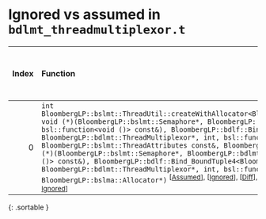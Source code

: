 # Ignored vs assumed in `bdlmt_threadmultiplexor.t`

<script src="../sorttable.js"></script>

|   Index | Function                                                                                                                                                                                                                                                                                                                                                                                                                                                                                                                                                                                                                                                                                                                                                                                                                                                                                                                                                                                                                        |   Difference in number of lines |   Function size difference in bytes |   Number of lines in assumed build |   Number of bytes in assumed build |   Number of lines in ignored build |   Number of bytes in ignored build |
|--------:|:--------------------------------------------------------------------------------------------------------------------------------------------------------------------------------------------------------------------------------------------------------------------------------------------------------------------------------------------------------------------------------------------------------------------------------------------------------------------------------------------------------------------------------------------------------------------------------------------------------------------------------------------------------------------------------------------------------------------------------------------------------------------------------------------------------------------------------------------------------------------------------------------------------------------------------------------------------------------------------------------------------------------------------|--------------------------------:|------------------------------------:|-----------------------------------:|-----------------------------------:|-----------------------------------:|-----------------------------------:|
|       0 | `int BloombergLP::bslmt::ThreadUtil::createWithAllocator<BloombergLP::bdlf::Bind<BloombergLP::bslmf::Nil, void (*)(BloombergLP::bslmt::Semaphore*, BloombergLP::bdlmt::ThreadMultiplexor*, int, bsl::function<void ()> const&), BloombergLP::bdlf::Bind_BoundTuple4<BloombergLP::bslmt::Semaphore*, BloombergLP::bdlmt::ThreadMultiplexor*, int, bsl::function<void ()> > > >(unsigned long*, BloombergLP::bslmt::ThreadAttributes const&, BloombergLP::bdlf::Bind<BloombergLP::bslmf::Nil, void (*)(BloombergLP::bslmt::Semaphore*, BloombergLP::bdlmt::ThreadMultiplexor*, int, bsl::function<void ()> const&), BloombergLP::bdlf::Bind_BoundTuple4<BloombergLP::bslmt::Semaphore*, BloombergLP::bdlmt::ThreadMultiplexor*, int, bsl::function<void ()> > > const&, BloombergLP::bslma::Allocator*)` <sup>\[[Assumed](0-assume)\], \[[Ignored](0-none)\], \[[Diff](0.diff.html)\], \[[Prettier Diff](0-diff.html)\], \[[Decompiled Assumed](0-assume-decompiled.txt)\], \[[Decompiled Ignored](0-none-decompiled.txt)\]</sup> |                              -8 |                                 -32 |                                118 |                                464 |                                126 |                                496 |
{: .sortable }
